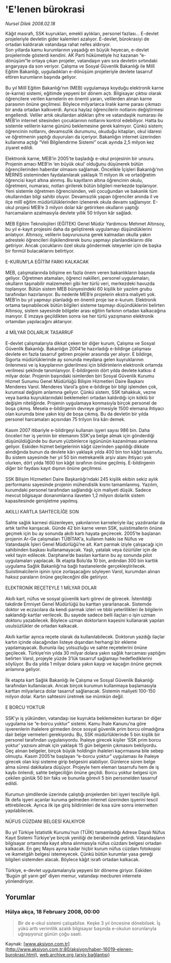 # 'E'lenen bürokrasi

*Nursel Dilek 2008.02.18*

<div class="news-detail-text-todays">
 <div>
 </div>
 <div>
 </div>
 <div id="newsSpot">
  <font class="detail-spot">
   Kâğıt masrafı, SSK kuyrukları, emekli aylıkları, personel fazlası… E-devlet projeleriyle devletin gider kalemleri azalıyor. E-devlet, bürokrasiyi de ortadan kaldırarak vatandaşa rahat nefes aldırıyor.
  </font>
 </div>
 <div id="newsText">
  <font class="detail-text">
   Son yıllarda kamu kurumlarının yaşadığı en büyük heyecan, e-devlet projelerinde gösterdi kendini. AK Parti hükümetiyle hız kazanan “e-dönüşüm”le ortaya çıkan projeler, vatandaşın yanı sıra devletin sırtındaki angaryaya da son veriyor. Çalışma ve Sosyal Güvenlik Bakanlığı ile Millî Eğitim Bakanlığı, uyguladıkları e-dönüşüm projeleriyle devlete tasarruf ettiren kurumların başında geliyor.
   <br/>
   <br/>
   Bu yıl Millî Eğitim Bakanlığı’nın (MEB) uygulamaya koyduğu elektronik karne (e-karne) sistemi, eğitimde yepyeni bir dönem açtı. Bilgisayar çıktısı olarak öğrencilere verilen karnelerin en önemli yararı, velilerden alınan karne parasının önüne geçilmesi. Böylece milyarlarca liralık karne parası çıkmazı bir anda ortadan kalkıverdi. Ayrıca haylaz öğrencilerin notlarını değiştirmesi engellendi. Veliler artık okullardan aldıkları şifre ve vatandaşlık numarası ile MEB’in internet sitesinden çocuklarının notlarını kontrol edebiliyor. Hatta bu sistemle velilerin karne gününü beklemesine gerek kalmıyor. Çünkü sistem; öğrencinin notlarını, devamsızlık durumunu, okuduğu kitapları, okul idaresi ve öğretmenin yaptığı duyuruları da içeriyor. Bakanlığın internet üzerinden kullanıma açtığı “Veli Bilgilendirme Sistemi” ocak ayında 2,5 milyon kez ziyaret edildi.
   <br/>
   <br/>
   Elektronik karne, MEB’in 2005’te başladığı e-okul projesinin bir unsuru. Projenin amacı MEB’in ‘en büyük okul’ olduğunu düşünerek bütün öğrencilerinden haberdar olmasını sağlamak. Öncelikle İçişleri Bakanlığı’nın MERNİS sisteminden faydalanılarak yaklaşık 11 milyon ilk ve ortaöğretim öğrencisi kayıt altına alınmış. Bu kayıtların altına öğrencinin okulu, öğretmeni, numarası, notları girilerek bütün bilgileri merkezde toplanıyor. Yeni sistemle öğretmen öğrencisinden, veli çocuğundan ve bakanlık tüm okullarından bilgi sahibi oluyor. Devamsızlık yapan öğrenciler anında il ve ilçe millî eğitim müdürlülüklerinden izlenerek okula devamı sağlanıyor. E-okul projesi MEB’e 3 milyon dolar kâr getirirken okulların yaptığı harcamaların azalmasıyla devlete yıllık 50 trilyon kâr sağladı.
   <br/>
   <br/>
   MEB Eğitim Teknolojileri (EĞİTEK) Genel Müdür Yardımcısı Mehmet Altınsoy, bu yıl e-kayıt projesini daha da geliştirerek uygulamayı düşündüklerini anlatıyor. Altınsoy, velilerin başvurusuna gerek kalmadan okulla yakın adresteki öğrencileri ilişkilendirerek bunu yapmayı planlandıklarını dile getiriyor. Ancak çocuklarını özel okula göndermek isteyenler için de başka bir formül bulacaklarını belirtiyor.
   <br/>
   <br/>
   E-KURUM’LA EĞİTİM FARKI KALKACAK
   <br/>
   <br/>
   MEB, çalışmalarında bilişime en fazla önem veren bakanlıkların başında geliyor. Öğretmen atamaları, öğrenci nakilleri, personel uygulamaları, okulların taşınabilir malzemeleri gibi her türlü veri, merkezdeki havuzda toplanıyor. Bütün sistem MEB bünyesindeki 60 kişilik bir yazılım grubu tarafından hazırlanıyor. Bu nedenle MEB’e projelerin ekstra maliyeti yok. MEB’in bu yıl yapmayı planladığı en önemli proje ise e-kurum. Elektronik ortama taşınabilecek bütün bilgileri sisteme taşımayı düşündüklerini belirten Altınsoy, sistem sayesinde bölgeler arası eğitim farkının ortadan kalkacağına inanıyor. E imzaya geçildikten sonra ise her türlü yazışmanın elektronik ortamdan yapılacağını aktarıyor.
   <br/>
   <br/>
   4 MİLYAR DOLARLIK TASARRUF
   <br/>
   <br/>
   E-devlet çalışmalarıyla dikkat çeken bir diğer kurum, Çalışma ve Sosyal Güvenlik Bakanlığı. Bakanlığın 2004’te hazırladığı e-bildirge çalışması devlete en fazla tasarruf getiren projeler arasında yer alıyor. E bildirge, Sigorta müdürlüklerinde ay sonunda meydana gelen kuyruklarının önlenmesi ve iş kayıplarının giderilmesi için bildirimlerin elektronik ortamda verilmesi şeklinde tanımlanıyor. E-bildirgenin dört yılda devlete katkısı 4 milyar dolar. Projenin başındaki isimlerden biri Sosyal Güvenlik Kurumu Hizmet Sunumu Genel Müdürlüğü Bilişim Hizmetleri Daire Başkanı Menderes Varol. Menderes Varol’a göre e-bildirge bir bilgi işlemden çok, kurumsal değişim anlamına geliyor. Çünkü sistem, SSK tahakkuk, vezne veya banka kuyruklarındaki beklemeleri ortadan kaldırdığı için köklü bir değişim niteliğinde. Projenin uygulamaya konmasıyla birçok personel de boşa çıkmış. Mesela e-bildirgenin devreye girmesiyle 1500 elemana ihtiyacı olan kurumda bine yakın kişi de boşa çıkmış. Bu da devletin bir yılda personel harcamaları açısından 75 trilyon lira kârı demek.
   <br/>
   <br/>
   Kasım 2007 itibariyle e-bildirgeyi kullanan işyeri sayısı 986 bin. Daha önceleri her iş yerinin bir elemanını SSK’ya belge almak için gönderdiği düşünüldüğünde bu durum yüzbinlerce işgününün kazanılması anlamına geliyor. Eskiden hizmet belgelerinin kâğıt üzerinden yapıldığı dikkate alındığında bunun da devlete kârı yaklaşık yılda 400 bin ton kâğıt tasarrufu. Bu sistem sayesinde her yıl 50 bin metrekarelik arşiv alanı ihtiyacı yok olurken, dört yılda 1600 ton kâğıt israfının önüne geçilmiş. E-bildirgenin diğer bir faydası kayıt dışının önüne geçilmesi.
   <br/>
   <br/>
   SSK Bilişim Hizmetleri Daire Başkanlığı’ndaki 245 kişilik ekibin sekiz aylık performansı sayesinde projenin mühendislik kısmı tamamlanmış. Yazılım, kurumdaki personel tarafından sağlandığı için maliyeti düşük. Sadece mevcut bilgisayar donanımlarına ilaveten 1,2 milyon dolarlık sistem kapasitesinde genişletme yapılmış.
   <br/>
   <br/>
   AKILLI KARTLA SAHTECİLİĞE SON
   <br/>
   <br/>
   Sahte sağlık karnesi düzenleyen, yakınlarının karneleriyle ilaç yazdıranlar da artık tarihe karışacak. Günde 42 bin karne veren SSK, suiistimallerin önüne geçmek için bu ay sonunda akıllı kartı hayata geçirecek. 2005’te başlanan projenin Ar-Ge çalışmaları TÜBİTAK’a, kullanım hakkı ise Nüfus ve Vatandaşlık İşleri Genel Müdürlüğü’ne ait. Kart parmak iziyle çalışacağı için sahibinden başkası kullanamayacak. Yaşlı, yatalak veya özürlüler için de vekil tayin edilecek. Darphane’de basılan kartların bu ay sonunda pilot uygulamaları yapılacak. İlk etapta Bolu’da 10 bin, ardından 300 bin kartlık uygulama Sağlık Bakanlığı’na bağlı hastanelerde gerçekleştirilecek. Suiistimalcilerin işinin iyice zorlaşacağını söyleyen Varol, kurumdan alınan haksız paraların önüne geçileceğini dile getiriyor.
   <br/>
   <br/>
   ELEKTRONİK REÇETEYLE 1 MİLYAR DOLAR
   <br/>
   <br/>
   Akıllı kart, nüfus ve sosyal güvenlik kartı görevi de görecek. İstenildiği takdirde Emniyet Genel Müdürlüğü bu karttan yararlanacak. Sistemde doktor ve eczacılara da kendi parmak izleri ve tıbbi yeterlilikleri ile bilgilerin saklandığı kartlar verilecek. Bu sayede sadece belli ilaçları o işin uzman doktoru yazabilecek. Böylece uzman doktorların kaşesini kullanarak yapılan usulsüzlükler de ortadan kalkacak.
   <br/>
   <br/>
   Akıllı kartlar ayrıca reçete olarak da kullanılabilecek. Doktorun yazdığı ilaçlar kartın içinde olacağından listeye dışarıdan herhangi bir ekleme yapılamayacak. Bununla ilaç yolsuzluğu ve sahte reçetelerini önüne geçilecek. Türkiye’nin yılda 30 milyar dolara yakın sağlık harcaması yaptığını belirten Varol, projeyle yüzde 3’lük tasarruf sağlamayı hedeflediklerini söylüyor. Bu da yılda 1 milyar dolara yakın kayıp ve kaçağın önüne geçmek anlamına geliyor.
   <br/>
   <br/>
   İlk etapta kart Sağlık Bakanlığı ile Çalışma ve Sosyal Güvenlik Bakanlığı tarafından kullanılacak. Ancak birçok kurumun kullanmaya başlamasıyla karttan milyarlarca dolar tasarruf sağlanacak. Sistemin maliyeti 100-150 milyon dolar. Kartın sahtesini üretmek ise mümkün değil.
   <br/>
   <br/>
   E BORCU YOKTUR
   <br/>
   <br/>
   SSK’yı iş yükünden, vatandaşı ise kuyrukta beklemekten kurtaran bir diğer uygulama ise “e-borcu yoktur” sistemi. Kamu İhale Kanunu’na göre işverenlerin ihalelere girmeden önce sosyal güvenlik prim borcu olmadığına dair belge vermeleri gerekiyordu. Bu, SSK müdürlüklerinde 5 bin kişilik bir personel tarafından uygulanıyordu. İhaleye girecek kişiler ‘SSK prim borcu yoktur’ yazısını almak için yaklaşık 15 gün belgenin çıkmasını bekliyordu. Geç alınan belgeler, birçok büyük holdingin ihaleleri kaçırmasına bile sebep olmuştu. Kasım 2005’te başlayan “e-borcu yoktur” uygulaması ile ihaleye girecek olan kişi sisteme girip belgesini alabiliyor. Günlerce süren belge alma süresi dakikalara düşüyor. Projeyle hem eleman tasarrufu hem de iş kaybı önlendi, sahte belgeciliğin önüne geçildi. Borcu yoktur belgesi için çekilen günlük 50 bin faks ve bununla görevli 5 bin personelden tasarruf edildi.
   <br/>
   <br/>
   Kurumun şimdilerde üzerinde çalıştığı projelerden biri işyeri tesciliyle ilgili. İlk defa işyeri açanlar kuruma gelmeden internet üzerinden işyerini tescil ettirebilecek. Ayrıca ilk işe giriş bildirimleri de kısa süre sonra internetten yapılabilecek.
   <br/>
   <br/>
   NÜFUS CÜZDANI BELGESİ KALKIYOR
   <br/>
   <br/>
   Bu yıl Türkiye İstatistik Kurumu’nun (TÜİK) tamamladığı Adrese Dayalı Nüfus Kayıt Sistemi Türkiye’ye birçok yeniliği de beraberinde getirdi. Vatandaşların bilgisayar ortamında kayıt altına alınmasıyla nüfus cüzdanı belgesi ortadan kalkacak. En geç Mayıs ayına kadar hiçbir kurum nüfus cüzdanı fotokopisi ve ikametgâh belgesi istemeyecek. Çünkü bütün kurumlar yasa gereği bilgileri sistemden alacak. Böylece kâğıt israfı ortadan kalkacak.
   <br/>
   <br/>
   Türkiye, e-devlet uygulamalarıyla yepyeni bir döneme giriyor. Eskiden ‘Bugün git yarın gel’ diyen memur, vatandaşı mecburen internete yönlendiriyor.
   <br/>
  </font>
 </div>
 <div>
 </div>
 <div>
 </div>
</div>


## Yorumlar

### Hülya akça, 18 February 2008, 00:00
> Bir de e-okul sistemi çalışabilse. Keşke 3 yıl öncesine dönebilsek. İş yükü arttı verimlilik azaldı bilgisayar başında e-okulun sorunlarıyla uğraşıyoruz günün çoğu saati.

Kaynak: [www.aksiyon.com.tr](http://www.aksiyon.com.tr:80/aksiyon/haber-16019-elenen-burokrasi.html), [web.archive.org (arşiv bağlantısı)](http://web.archive.org/web/20131219135055/http://www.aksiyon.com.tr:80/aksiyon/haber-16019-elenen-burokrasi.html)
